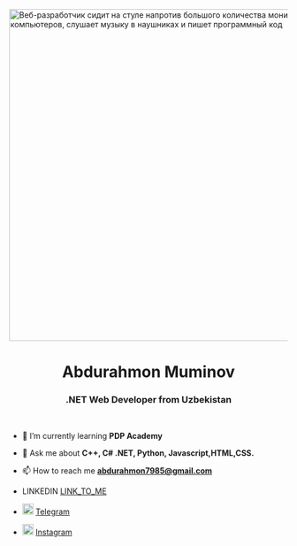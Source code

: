 <!-- ![Master-Header]() -->
 <img src="https://media.tenor.com/qJ5evVs-_uUAAAAC/coding.gif" width="600" alt="Веб-разработчик сидит на стуле напротив большого количества мониторов компьютеров, слушает музыку в наушниках и пишет программный код">
<h1 align="center">Abdurahmon Muminov</h1>
<h3 align="center">.NET Web Developer from Uzbekistan</h3>
<br/>
  

<p align="left">



- 🌱 I’m currently learning **PDP Academy**

- 💬 Ask me about **C++, C# .NET, Python, Javascript,HTML,CSS.**

- 📫 How to reach me **abdurahmon7985@gmail.com**
-  LINKEDIN [LINK_TO_ME](https://www.linkedin.com/in/Abdurahmon-Muminov/)
- <img width="20px" src="https://i.ibb.co/JQxDZWH/telegram.png">      [ Telegram](https://t.me/abdurahmon_ikromovich/)
  
- <img width="20px" src="https://upload.wikimedia.org/wikipedia/commons/e/e7/Instagram_logo_2016.svg">     [ Instagram](https://instagram.com/abdurahmon_ikromovich/)

 






